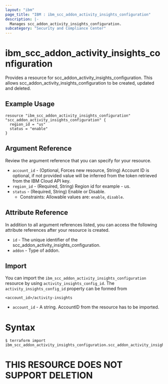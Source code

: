 ```yaml
---
layout: "ibm"
page_title: "IBM : ibm_scc_addon_activity_insights_configuration"
description: |-
  Manages scc_addon_activity_insights_configuration.
subcategory: "Security and Compliance Center"
---
```


# ibm_scc_addon_activity_insights_configuration

Provides a resource for scc_addon_activity_insights_configuration. This allows scc_addon_activity_insights_configuration to be created, updated and deleted.

## Example Usage

```hcl
resource "ibm_scc_addon_activity_insights_configuration" "scc_addon_activity_insights_configuration" {
  region_id = "us"
  status = "enable"
}
```

## Argument Reference

Review the argument reference that you can specify for your resource.

* `account_id` - (Optional, Forces new resource, String) Account ID is optional, if not provided value will be inferred from the token retrieved from the IBM Cloud API key.
* `region_id` - (Required, String) Region id for example - us.
* `status` - (Required, String) Enable or Disable.
  * Constraints: Allowable values are: `enable`, `disable`.

## Attribute Reference

In addition to all argument references listed, you can access the following attribute references after your resource is created.

* `id` - The unique identifier of the scc_addon_activity_insights_configuration.
* `addon` - Type of addon.

## Import

You can import the `ibm_scc_addon_activity_insights_configuration` resource by using `activity_insights_config_id`.
The `activity_insights_config_id` property can be formed from 

```
<account_id>/activity-insights
```

* `account_id` - A string. AccountID from the resource has to be imported.

# Syntax
```
$ terraform import ibm_scc_addon_activity_insights_configuration.scc_addon_activity_insights_configuration 
```

# THIS RESOURCE DOES NOT SUPPORT DELETION
